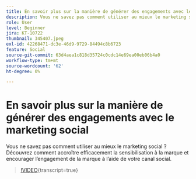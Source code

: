 ```yaml
---
title: En savoir plus sur la manière de générer des engagements avec le marketing social
description: Vous ne savez pas comment utiliser au mieux le marketing social ? Découvrez comment accroître efficacement la sensibilisation à la marque et encourager l’engagement de la marque à l’aide de votre canal social.
role: User
level: Beginner
jira: KT-10722
thumbnail: 345407.jpeg
exl-id: 42268471-dc3e-46d9-9729-84494c8b6723
feature: Social
source-git-commit: 63d4aea1c818d35724c0cdc14e69ea00eb06b4a0
workflow-type: tm+mt
source-wordcount: '62'
ht-degree: 0%

---
```


# En savoir plus sur la manière de générer des engagements avec le marketing social

Vous ne savez pas comment utiliser au mieux le marketing social ? Découvrez comment accroître efficacement la sensibilisation à la marque et encourager l’engagement de la marque à l’aide de votre canal social.

>[!VIDEO](https://video.tv.adobe.com/v/3412041/?quality=12&learn=on&captions=fre_fr){transcript=true}
